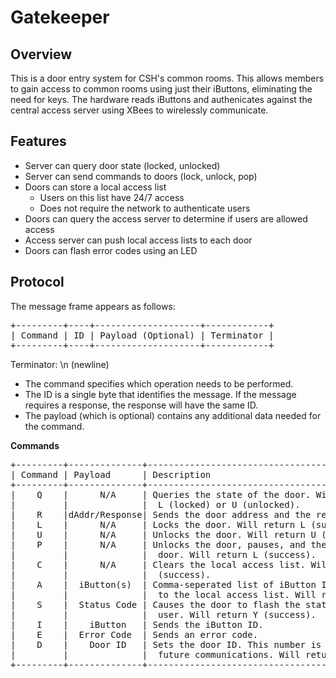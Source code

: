 Gatekeeper
==========

Overview
--------

This is a door entry system for CSH's common rooms. This allows members to gain
access to common rooms using just their iButtons, eliminating the need for
keys. The hardware reads iButtons and authenicates against the central access
server using XBees to wirelessly communicate.


Features
--------
* Server can query door state (locked, unlocked)
* Server can send commands to doors (lock, unlock, pop)
* Doors can store a local access list
  * Users on this list have 24/7 access
  * Does not require the network to authenticate users
* Doors can query the access server to determine if users are allowed access
* Access server can push local access lists to each door
* Doors can flash error codes using an LED


Protocol
--------

The message frame appears as follows:  
<pre>
+---------+----+--------------------+------------+  
| Command | ID | Payload (Optional) | Terminator |  
+---------+----+--------------------+------------+  
</pre>  
Terminator: \n (newline)  
  
* The command specifies which operation needs to be performed.
* The ID is a single byte that identifies the message. If the message requires a
   response, the
  response will have the same ID.
* The payload (which is optional) contains any additional data needed for the
   command.
  
  
<b>Commands</b>  
<pre>
+---------+--------------+----------------------------------------------------+  
| Command | Payload      | Description                                        |  
+---------+--------------+----------------------------------------------------+  
|    Q    |      N/A     | Queries the state of the door. Will return         |  
|         |              |  L (locked) or U (unlocked).                       |  
|    R    |dAddr/Response| Sends the door address and the response.           |  
|    L    |      N/A     | Locks the door. Will return L (success).           |  
|    U    |      N/A     | Unlocks the door. Will return U (success).         |  
|    P    |      N/A     | Unlocks the door, pauses, and then relocks the     |  
|         |              |  door. Will return L (success).                    |  
|    C    |      N/A     | Clears the local access list. Will return Y        |  
|         |              |  (success).                                        |  
|    A    |  iButton(s)  | Comma-seperated list of iButton IDs to be appended |  
|         |              |  to the local access list. Will return Y (success).|  
|    S    |  Status Code | Causes the door to flash the status code to the    |  
|         |              |  user. Will return Y (success).                    |  
|    I    |    iButton   | Sends the iButton ID.                              |  
|    E    |  Error Code  | Sends an error code.                               |  
|    D    |    Door ID   | Sets the door ID. This number is used in all       |  
|         |              |  future communications. Will return Y (success).   |  
+---------+--------------+----------------------------------------------------+  
</pre>

